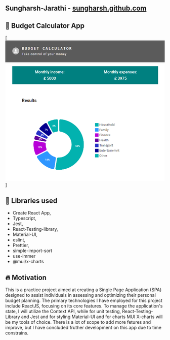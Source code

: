 ## Sungharsh-Jarathi - <a href="https://sungharsh.github.io/" target="_blank">sungharsh.github.com </a>

## 🚀 Budget Calculator App

[<img src="./Screenshot.png">]

## 💎 Libraries used

- Create React App,
- Typescript,
- Jest,
- React-Testing-library,
- Material-UI,
- eslint,
- Prettier,
- simple-import-sort
- use-immer
- @mui/x-charts

## 🔥 Motivation

This is a practice project aimed at creating a Single Page Application (SPA) designed to assist individuals in assessing and optimizing their personal budget planning. The primary technologies I have employed for this project include ReactJS, focusing on its core features. To manage the application's state, I will utilize the Context API, while for unit testing, React-Testing-Library and Jest and for styling Material-UI and for charts MUI X-charts will be my tools of choice. There is a lot of scope to add more fetures and improve, but I have concluded fruther development on this app due to time constrains.
